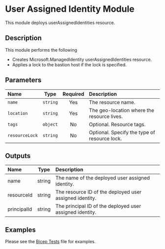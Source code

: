 # User Assigned Identity Module

This module deploys userAssignedIdentities resource.

## Description

This module performs the following

- Creates Microsoft.ManagedIdentity userAssignedIdentities resource.
- Applies a lock to the bastion host if the lock is specified.

## Parameters

| Name           | Type     | Required | Description                                  |
| :------------- | :------: | :------: | :------------------------------------------- |
| `name`         | `string` | Yes      | The resource name.                           |
| `location`     | `string` | Yes      | The geo-location where the resource lives.   |
| `tags`         | `object` | No       | Optional. Resource tags.                     |
| `resourceLock` | `string` | No       | Optional. Specify the type of resource lock. |

## Outputs

| Name        | Type   | Description                                              |
| :---------- | :----: | :------------------------------------------------------- |
| name        | string | The name of the deployed user assigned identity.         |
| resourceId  | string | The resource ID of the deployed user assigned identity.  |
| principalId | string | The principal ID of the deployed user assigned identity. |

## Examples

Please see the [Bicep Tests](test/main.test.bicep) file for examples.
